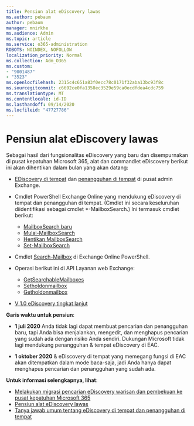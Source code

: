```yaml
---
title: Pensiun alat eDiscovery lawas
ms.author: pebaum
author: pebaum
manager: mnirkhe
ms.audience: Admin
ms.topic: article
ms.service: o365-administration
ROBOTS: NOINDEX, NOFOLLOW
localization_priority: Normal
ms.collection: Adm_O365
ms.custom:
- "9001487"
- "3523"
ms.openlocfilehash: 2315c4c651a83f0ecc78c0171f32aba13bc93f8c
ms.sourcegitcommit: c6692ce0fa1358ec3529e59ca0ecdfdea4cdc759
ms.translationtype: MT
ms.contentlocale: id-ID
ms.lasthandoff: 09/14/2020
ms.locfileid: "47727786"
---
```

# <a name="retirement-of-legacy-ediscovery-tools"></a>Pensiun alat eDiscovery lawas

Sebagai hasil dari fungsionalitas eDiscovery yang baru dan disempurnakan di pusat kepatuhan Microsoft 365, alat dan commandlet eDiscovery berikut ini akan dihentikan dalam bulan yang akan datang:

- [EDiscovery di tempat](https://docs.microsoft.com/exchange/security-and-compliance/in-place-ediscovery/in-place-ediscovery) dan [penangguhan di tempat](https://docs.microsoft.com/exchange/security-and-compliance/create-or-remove-in-place-holds) di pusat admin Exchange.

- Cmdlet PowerShell Exchange Online yang mendukung eDiscovery di tempat dan penangguhan di tempat. (Cmdlet ini secara keseluruhan diidentifikasi sebagai cmdlet *-MailboxSearch.) Ini termasuk cmdlet berikut:

    - [MailboxSearch baru](https://docs.microsoft.com/powershell/module/exchange/policy-and-compliance-content-search/new-mailboxsearch)
    - [Mulai-MailboxSearch](https://docs.microsoft.com/powershell/module/exchange/policy-and-compliance-content-search/start-mailboxsearch)
    - [Hentikan MailboxSearch](https://docs.microsoft.com/powershell/module/exchange/policy-and-compliance-content-search/stop-mailboxsearch)
    - [Set-MailboxSearch](https://docs.microsoft.com/powershell/module/exchange/policy-and-compliance-content-search/set-mailboxsearch)

- Cmdlet [Search-Mailbox](https://docs.microsoft.com/powershell/module/exchange/mailboxes/search-mailbox?view=exchange-ps) di Exchange Online PowerShell.
- Operasi berikut ini di API Layanan web Exchange:
    - [GetSearchableMailboxes](https://docs.microsoft.com/exchange/client-developer/web-service-reference/getsearchablemailboxes-operation)
    - [Setholdonmailbox](https://docs.microsoft.com/exchange/client-developer/web-service-reference/setholdonmailboxes-operation)
    - [Getholdonmailbox](https://docs.microsoft.com/exchange/client-developer/web-service-reference/getholdonmailboxes-operation)

- [V 1.0 eDiscovery tingkat lanjut](https://docs.microsoft.com/microsoft-365/compliance/office-365-advanced-ediscovery)

**Garis waktu untuk pensiun**:
- **1 juli 2020** Anda tidak lagi dapat membuat pencarian dan penangguhan baru, tapi Anda bisa menjalankan, mengedit, dan menghapus pencarian yang sudah ada dengan risiko Anda sendiri. Dukungan Microsoft tidak lagi mendukung penangguhan & tempat eDiscovery di EAC.
    
- **1 oktober 2020** & eDiscovery di tempat yang memegang fungsi di EAC akan ditempatkan dalam mode baca-saja, jadi Anda hanya dapat menghapus pencarian dan penangguhan yang sudah ada.

**Untuk informasi selengkapnya, lihat**:

 - [Melakukan migrasi pencarian eDiscovery warisan dan pembekuan ke pusat kepatuhan Microsoft 365](https://docs.microsoft.com/microsoft-365/compliance/migrate-legacy-ediscovery-searches-and-holds)
 - [Pensiun alat eDiscovery lawas](https://docs.microsoft.com/microsoft-365/compliance/legacy-ediscovery-retirement)
 - [Tanya jawab umum tentang eDiscovery di tempat dan penangguhan di tempat](https://docs.microsoft.com/microsoft-365/compliance/legacy-ediscovery-retirement#faqs-about-in-place-ediscovery-and-in-place-holds)



